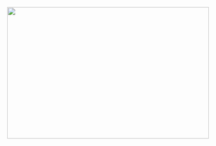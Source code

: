 <p align="center">
  <img width="460" height="300" src="https://media.giphy.com/media/tczJoRU7XwBS8/source.gif">
</p>
